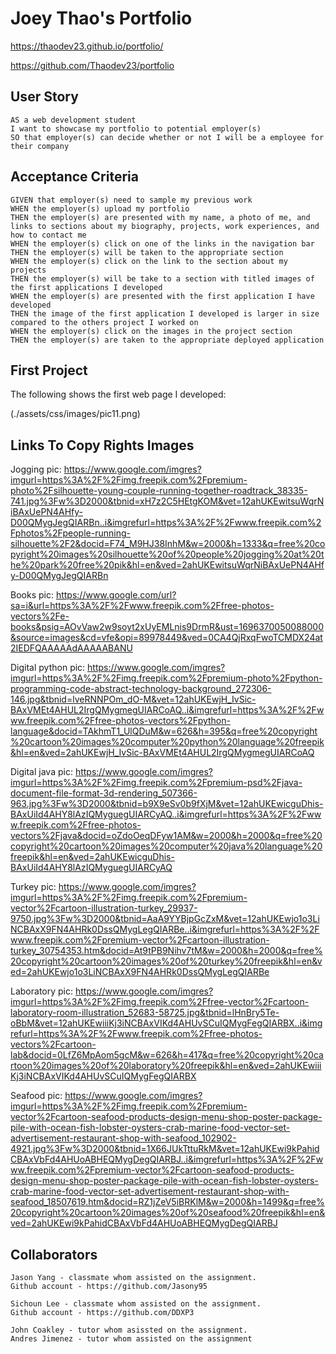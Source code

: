 # Joey Thao's Portfolio

https://thaodev23.github.io/portfolio/

https://github.com/Thaodev23/portfolio

## User Story

```
AS a web development student
I want to showcase my portfolio to potential employer(s)
SO that employer(s) can decide whether or not I will be a employee for their company
```

## Acceptance Criteria

```
GIVEN that employer(s) need to sample my previous work
WHEN the employer(s) upload my portfolio
THEN the employer(s) are presented with my name, a photo of me, and links to sections about my biography, projects, work experiences, and how to contact me
WHEN the employer(s) click on one of the links in the navigation bar
THEN the employer(s) will be taken to the appropriate section
WHEN the employer(s) click on the link to the section about my projects
THEN the employer(s) will be take to a section with titled images of the first applications I developed
WHEN the employer(s) are presented with the first application I have developed
THEN the image of the first application I developed is larger in size compared to the others project I worked on
WHEN the employer(s) click on the images in the project section
THEN the employer(s) are taken to the appropriate deployed application
```

## First Project

The following shows the first web page I developed:

(./assets/css/images/pic11.png)

## Links To Copy Rights Images

Jogging pic: https://www.google.com/imgres?imgurl=https%3A%2F%2Fimg.freepik.com%2Fpremium-photo%2Fsilhouette-young-couple-running-together-roadtrack_38335-741.jpg%3Fw%3D2000&tbnid=xH7z2C5HEtgKOM&vet=12ahUKEwitsuWqrNiBAxUePN4AHfy-D00QMygJegQIARBn..i&imgrefurl=https%3A%2F%2Fwww.freepik.com%2Fphotos%2Fpeople-running-silhouette%2F2&docid=F74_M9HJ38InhM&w=2000&h=1333&q=free%20copyright%20images%20silhouette%20of%20people%20jogging%20at%20the%20park%20free%20pik&hl=en&ved=2ahUKEwitsuWqrNiBAxUePN4AHfy-D00QMygJegQIARBn 

Books pic: https://www.google.com/url?sa=i&url=https%3A%2F%2Fwww.freepik.com%2Ffree-photos-vectors%2Fe-books&psig=AOvVaw2w9soyt2xUyEMLnis9DrmR&ust=1696370050088000&source=images&cd=vfe&opi=89978449&ved=0CA4QjRxqFwoTCMDX24at2IEDFQAAAAAdAAAAABANU

Digital python pic: https://www.google.com/imgres?imgurl=https%3A%2F%2Fimg.freepik.com%2Fpremium-photo%2Fpython-programming-code-abstract-technology-background_272306-146.jpg&tbnid=lveRNNPOm_dO-M&vet=12ahUKEwjH_IvSic-BAxVMEt4AHUL2IrgQMygmegUIARCoAQ..i&imgrefurl=https%3A%2F%2Fwww.freepik.com%2Ffree-photos-vectors%2Fpython-language&docid=TAkhmT1_UlQDuM&w=626&h=395&q=free%20copyright%20cartoon%20images%20computer%20python%20language%20freepik&hl=en&ved=2ahUKEwjH_IvSic-BAxVMEt4AHUL2IrgQMygmegUIARCoAQ

Digital java pic: https://www.google.com/imgres?imgurl=https%3A%2F%2Fimg.freepik.com%2Fpremium-psd%2Fjava-document-file-format-3d-rendering_507366-963.jpg%3Fw%3D2000&tbnid=b9X9eSv0b9fXjM&vet=12ahUKEwicguDhis-BAxUiId4AHY8lAzIQMyguegUIARCyAQ..i&imgrefurl=https%3A%2F%2Fwww.freepik.com%2Ffree-photos-vectors%2Fjava&docid=oZdoOeqDFyw1AM&w=2000&h=2000&q=free%20copyright%20cartoon%20images%20computer%20java%20language%20freepik&hl=en&ved=2ahUKEwicguDhis-BAxUiId4AHY8lAzIQMyguegUIARCyAQ

Turkey pic: https://www.google.com/imgres?imgurl=https%3A%2F%2Fimg.freepik.com%2Fpremium-vector%2Fcartoon-illustration-turkey_29937-9750.jpg%3Fw%3D2000&tbnid=AaA9YYBjpGcZxM&vet=12ahUKEwjo1o3LiNCBAxX9FN4AHRk0DssQMygLegQIARBe..i&imgrefurl=https%3A%2F%2Fwww.freepik.com%2Fpremium-vector%2Fcartoon-illustration-turkey_30754353.htm&docid=At9tPB9Nihv7tM&w=2000&h=2000&q=free%20copyright%20cartoon%20images%20of%20turkey%20freepik&hl=en&ved=2ahUKEwjo1o3LiNCBAxX9FN4AHRk0DssQMygLegQIARBe

Laboratory pic: https://www.google.com/imgres?imgurl=https%3A%2F%2Fimg.freepik.com%2Ffree-vector%2Fcartoon-laboratory-room-illustration_52683-58725.jpg&tbnid=lHnBry5Te-oBbM&vet=12ahUKEwiiiKj3iNCBAxVIKd4AHUvSCuIQMygFegQIARBX..i&imgrefurl=https%3A%2F%2Fwww.freepik.com%2Ffree-photos-vectors%2Fcartoon-lab&docid=0LfZ6MpAom5gcM&w=626&h=417&q=free%20copyright%20cartoon%20images%20of%20laboratory%20freepik&hl=en&ved=2ahUKEwiiiKj3iNCBAxVIKd4AHUvSCuIQMygFegQIARBX

Seafood pic: https://www.google.com/imgres?imgurl=https%3A%2F%2Fimg.freepik.com%2Fpremium-vector%2Fcartoon-seafood-products-design-menu-shop-poster-package-pile-with-ocean-fish-lobster-oysters-crab-marine-food-vector-set-advertisement-restaurant-shop-with-seafood_102902-4921.jpg%3Fw%3D2000&tbnid=1X66JUkTttuRkM&vet=12ahUKEwi9kPahidCBAxVbFd4AHUoABHEQMygDegQIARBJ..i&imgrefurl=https%3A%2F%2Fwww.freepik.com%2Fpremium-vector%2Fcartoon-seafood-products-design-menu-shop-poster-package-pile-with-ocean-fish-lobster-oysters-crab-marine-food-vector-set-advertisement-restaurant-shop-with-seafood_18507619.htm&docid=RZ1jZeV5iBRKlM&w=2000&h=1499&q=free%20copyright%20cartoon%20images%20of%20seafood%20freepik&hl=en&ved=2ahUKEwi9kPahidCBAxVbFd4AHUoABHEQMygDegQIARBJ


## Collaborators

```
Jason Yang - classmate whom assisted on the assignment.
Github account - https://github.com/Jasony95
```
```
Sichoun Lee - classmate whom assisted on the assignment. 
Github account - https://github.com/DDXP3
```
```
John Coakley - tutor whom asissted on the assignment.
Andres Jimenez - tutor whom assisted on the assignment
```


